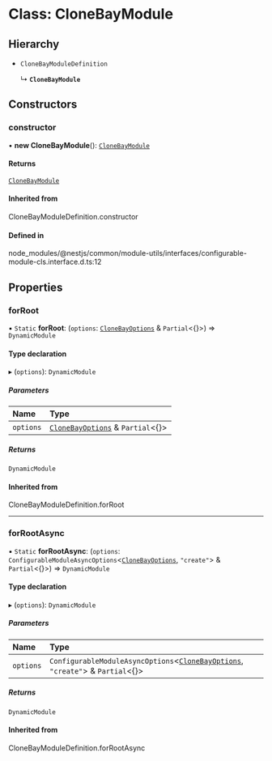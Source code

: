 # Class: CloneBayModule

## Hierarchy

- `CloneBayModuleDefinition`

  ↳ **`CloneBayModule`**

## Constructors

### constructor

• **new CloneBayModule**(): [`CloneBayModule`](CloneBayModule.md)

#### Returns

[`CloneBayModule`](CloneBayModule.md)

#### Inherited from

CloneBayModuleDefinition.constructor

#### Defined in

node_modules/@nestjs/common/module-utils/interfaces/configurable-module-cls.interface.d.ts:12

## Properties

### forRoot

▪ `Static` **forRoot**: (`options`: [`CloneBayOptions`](../interfaces/CloneBayOptions.md) & `Partial`\<{}\>) => `DynamicModule`

#### Type declaration

▸ (`options`): `DynamicModule`

##### Parameters

| Name | Type |
| :------ | :------ |
| `options` | [`CloneBayOptions`](../interfaces/CloneBayOptions.md) & `Partial`\<{}\> |

##### Returns

`DynamicModule`

#### Inherited from

CloneBayModuleDefinition.forRoot

___

### forRootAsync

▪ `Static` **forRootAsync**: (`options`: `ConfigurableModuleAsyncOptions`\<[`CloneBayOptions`](../interfaces/CloneBayOptions.md), ``"create"``\> & `Partial`\<{}\>) => `DynamicModule`

#### Type declaration

▸ (`options`): `DynamicModule`

##### Parameters

| Name | Type |
| :------ | :------ |
| `options` | `ConfigurableModuleAsyncOptions`\<[`CloneBayOptions`](../interfaces/CloneBayOptions.md), ``"create"``\> & `Partial`\<{}\> |

##### Returns

`DynamicModule`

#### Inherited from

CloneBayModuleDefinition.forRootAsync
